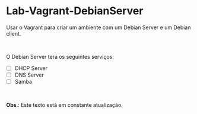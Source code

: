 # Lab-Vagrant-DebianServer

Usar o Vagrant para criar um ambiente com um Debian Server e um Debian  client.

<br>

O  Debian Server terá os seguintes serviços:

- [ ] DHCP Server
- [ ] DNS Server
- [ ] Samba

<br>
      
**Obs**.: Este texto está em constante atualização.
